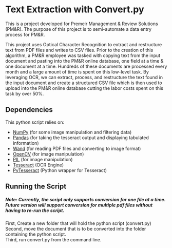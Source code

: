 # Text Extraction with Convert.py
This is a project developed for Premeir Management & Review Solutions (PM&R).
The purpose of this project is to semi-automate a data entry process for PM&R.

This project uses Optical Character Recognition to extract and restructure text from PDF files and writes to CSV files. 
Prior to the creation of this algorithm, a PM&R employee was tasked with copying text from the input document and pasting into the PM&R online database, one field at a time & one document at a time. Hundreds of these documents are processed every month and a large amount of time is spent on this low-level task.
By leveraging OCR, we can extract, process, and restructure the text found in the input document and create a structured CSV file which is then used to upload into the PM&R online database cutting the labor costs spent on this task by over 50%.

## Dependencies
This python script relies on:    
- [NumPy](https://numpy.org) (for some image manipulation and filtering data)  
- [Pandas](https://pandas.pydata.org) (for taking the tesseract output and displaying tabulated information)  
- [Wand](http://docs.wand-py.org/en/0.5.7/) (for reading PDF files and converting to image format)  
- [OpenCV](https://opencv-python-tutroals.readthedocs.io/en/latest/py_tutorials/py_gui/py_image_display/py_image_display.html) (for image manipulation)  
- [PIL](https://www.pythonware.com/products/pil/) (for image manipulation)
- [Tesseract](https://github.com/tesseract-ocr/tesseract) (OCR Engine)
- [PyTesseract](https://pypi.org/project/pytesseract/) (Python wrapper for Tesseract)

## Running the Script
##### Note: Currently, the script only supports conversion for one file at a time. Future version will support conversion for multiple pdf files without having to re-run the script.
First, Create a new folder that will hold the python script (convert.py)  
Second, move the document that is to be converted into the folder containing the python script.  
Third, run convert.py from the command line.
